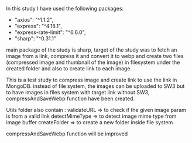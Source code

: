 In this study I have used the following packages:

- "axios": "^1.1.2",
- "express": "^4.18.1",
- "express-rate-limit": "^6.6.0",
- "sharp": "^0.31.1"

main package of the study is sharp, target of the study was to fetch an image from a link, compress it and convert it
to webp and create two files (compressed image and thumbnail of the image) in filesystem under the created folder
and also to create link to each image.

This is a test study to compress image and create link to use the link in MongoDB. instead of file system, the images
can be uploaded to SW3 but to have images in files system with target link without SW3, compressAndSaveWebp function have
been created.

Utils folder also contain :
validateURL => to check if the given image param is from a valid link
detectMimeType => to detect image mime type from image buffer
createFolder => to create a new folder inside file system

compressAndSaveWebp function will be improved
